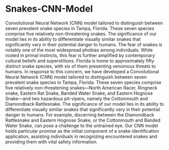 # Snakes-CNN-Model
Convolutional Neural Network (CNN) model tailored to distinguish between seven prevalent snake species in Tampa, Florida. These seven species comprise five relatively non-threatening snakes. The significance of our model lies in its ability to differentiate visually similar snakes that significantly vary in their potential danger to humans. 
The fear of snakes is notably one of the most widespread phobias among individuals. While rooted in primal instincts, this fear is further amplified by contemporary cultural beliefs and superstitions. Florida is home to approximately fifty distinct snake species, with six of them presenting venomous threats to humans. In response to this concern, we have developed a Convolutional Neural Network (CNN) model tailored to distinguish between seven prevalent snake species in Tampa, Florida. These seven species comprise five relatively non-threatening snakes—North American Racer, Ringneck snake, Eastern Rat Snake, Banded Water Snake, and Eastern Hognose Snake—and two hazardous pit-vipers, namely the Cottonmouth and Diamondback Rattlesnake. The significance of our model lies in its ability to differentiate visually similar snakes that significantly vary in their potential danger to humans. For example, discerning between the Diamondback Rattlesnake and Eastern Hognose Snake, or the Cottonmouth and Banded Water Snake, can pose a challenge to the untrained eye. Our CNN model holds particular promise as the initial component of a snake identification application, assisting individuals in recognizing encountered snakes and providing them with vital safety information.
